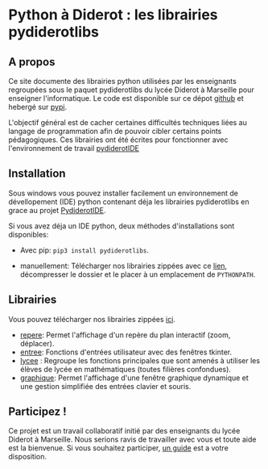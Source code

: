 # Python à Diderot : les librairies pydiderotlibs
## A propos
Ce site documente des librairies python utilisées par les enseignants regroupées sous le paquet pydiderotlibs du lycée Diderot à Marseille pour enseigner l'informatique. Le code est disponible sur ce dépot [github](https://github.com/Pydiderot/pydiderotlibs) et hebergé sur [pypi](https://pypi.org/project/pydiderotlibs/).

L'objectif général est de cacher certaines difficultés techniques liées au langage de programmation afin de pouvoir cibler certains points pédagogiques. Ces librairies ont été écrites pour fonctionner avec l'environnement de travail [pydiderotIDE](https://pydiderotide.readthedocs.io)

## Installation

Sous windows vous pouvez installer facilement un environnement de dévellopement (IDE) python contenant déja les librairies pydiderotlibs en grace au projet [PydiderotIDE](https://pydiderot.readthedocs.io/).

Si vous avez déja un IDE python, deux méthodes d'installations sont disponibles:
- Avec pip: `pip3 install pydiderotlibs`.

- manuellement: Télécharger nos librairies zippées avec ce [lien](_static/pydiderotlibs.zip), décompresser le dossier et le placer à un emplacement de `PYTHONPATH`.


## Librairies
 Vous pouvez télécharger nos librairies zippées [ici](_static/pydiderotlibs.zip).

- [repere](/librairies/repere.html): Permet l'affichage d'un repère du plan interactif (zoom, déplacer).
- [entree](/librairies/entree.html): Fonctions d'entrées utilisateur avec des fenêtres tkinter.
- [lycee](/librairies/lycee.html) : Regroupe les fonctions principales que sont amenés à utiliser les élèves de lycée en mathématiques (toutes filières confondues).
- [graphique](/librairies/graphique.html): Permet l'affichage d'une fenêtre graphique dynamique et une gestion simplifiée des entrées clavier et souris.


## Participez !
Ce projet est un travail collaboratif initié par des enseignants du lycée Diderot à Marseille. Nous serions ravis de travailler avec vous et toute aide est la bienvenue. Si vous souhaitez participer, [un guide](contributing.html) est a votre disposition.

